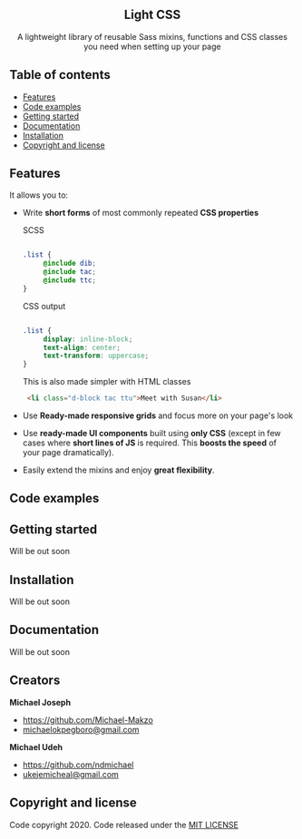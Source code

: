 <h2 align="center">Light CSS</h2>

<p align="center">
    A lightweight library of reusable Sass mixins, functions and CSS classes you need when setting up your page
</p>


## Table of contents

- [Features](#features)
- [Code examples](#code-examples)
- [Getting started](#getting-started)
- [Documentation](#documentation)
- [Installation](#installation)
- [Copyright and license](#copyright-and-license)


## Features

It allows you to:

*  Write **short forms** of most commonly repeated **CSS properties**

    SCSS
   ```scss
   
   .list {
        @include dib;
        @include tac;
        @include ttc;
   }
   ```
   
   CSS output
   ```css
   
   .list {
        display: inline-block;
        text-align: center;
        text-transform: uppercase;
   }
   ```
   
   This is also made simpler with HTML classes
   
   ```HTML
    <li class="d-block tac ttu">Meet with Susan</li>
   ```


*  Use **Ready-made responsive grids** and focus more on your page's look


*  Use **ready-made UI components**  built using  **only CSS**  (except in few cases where **short lines of JS**  is required. This  **boosts the speed**  of your page dramatically).


* Easily extend the mixins and enjoy  **great flexibility**.



## Code examples


## Getting started

Will be out soon


## Installation

Will be out soon


## Documentation

Will be out soon


## Creators

**Michael Joseph**
- <https://github.com/Michael-Makzo>
- <michaelokpegboro@gmail.com>

**Michael Udeh**
- <https://github.com/ndmichael>
- <ukejemicheal@gmail.com>


## Copyright and license

Code copyright 2020. Code released under the [MIT LICENSE](https://github.com/Michael-Makzo/LightCSS/blob/master/LICENSE)
